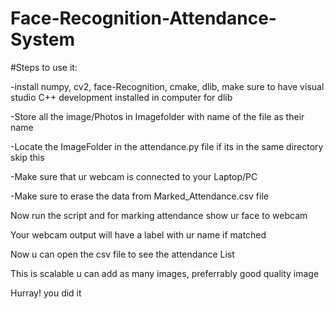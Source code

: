 # Face-Recognition-Attendance-System

#Steps to use it:


-install numpy, cv2, face-Recognition, cmake, dlib, make sure to have visual studio C++ development installed in computer for dlib

-Store all the image/Photos in Imagefolder with name of the file as their name

-Locate the ImageFolder in the attendance.py file if its in the same directory skip this 

-Make sure that ur webcam is connected to your Laptop/PC

-Make sure to erase the data from Marked_Attendance.csv file

Now run the script and for marking attendance show ur face to webcam

Your webcam output will have a label with ur name if matched

Now u can open the csv file to see the attendance List 

This is scalable u can add as many images, preferrably good quality image

Hurray! you did it
